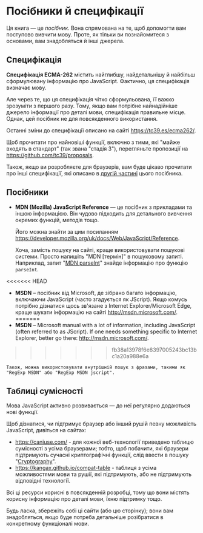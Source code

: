 
# Посібники й специфікації

Ця книга — це *посібник*. Вона спрямована на те, щоб допомогти вам поступово вивчити мову. Проте, як тільки ви познайомитеся з основами, вам знадобляться й інші джерела.

## Специфікація

**Специфікація ECMA-262** містить найглибшу, найдетальнішу й найбільш сформулювану інформацію про JavaScript. Фактично, ця специфікація визначає мову.

Але через те, що ця специфікація чітко сформульована, її важко зрозуміти з першого разу. Тому, якщо вам потрібне найнадійніше джерело інформації про деталі мови, специфікація правильне місце. Однак, цей посібник не для повсякденного використання.

Останні зміни до специфікації описано на сайті <https://tc39.es/ecma262/>.

Щоб прочитати про найновіші функції, включно з тими, які "майже входять в стандарт" (так звана "стадія 3"), перегляньте пропозиції на <https://github.com/tc39/proposals>.

Також, якщо ви розробляєте для браузерів, вам буде цікаво прочитати про інші специфікації, які описано в [другій частині](info:browser-environment) цього посібника.

## Посібники

- **MDN (Mozilla) JavaScript Reference** — це посібник з прикладами та іншою інформацією. Він чудово підходить для детального вивчення окремих функцій, методів тощо.

    Його можна знайти за цим посиланням <https://developer.mozilla.org/uk/docs/Web/JavaScript/Reference>.

    Хоча, замість пошуку на сайті, краще використовувати пошукові системи. Просто напишіть "MDN [термін]" в пошуковому запиті. Наприклад, запит "[MDN parseInt](https://www.google.com.ua/search?q=MDN+parseInt)" знайде інформацію про функцію `parseInt`.


<<<<<<< HEAD
- **MSDN** – посібник від Microsoft, де зібрано багато інформацію, включаючи JavaScript (часто згадується як JScript). Якщо комусь потрібно дізнатися щось зв'язане з Internet Explorer/Microsoft Edge, краще шукати інформацію на сайті <http://msdn.microsoft.com/>.
=======
- **MSDN** – Microsoft manual with a lot of information, including JavaScript (often referred to as JScript). If one needs something specific to Internet Explorer, better go there: <http://msdn.microsoft.com/>.
>>>>>>> fb38a13978f6e8397005243bc13bc1a20a988e6a

    Також, можна використовувати внутрішній пошук з фразами, такими як "RegExp MSDN" або "RegExp MSDN jscript".

## Таблиці сумісності

Мова JavaScript активно розвивається — до неї регулярно додаються нові функції.

Щоб дізнатися, чи підтримує браузер або інший рушій певну можливість JavaScript, дивіться на сайтах:

- <https://caniuse.com/> - для кожної веб-технології приведено таблицю сумісності з усіма браузерами; тобто, щоб побачити, які браузери підтримують сучасні криптографічні функції, слід ввести в пошуку "[Cryptography](http://caniuse.com/#feat=cryptography)".
- <https://kangax.github.io/compat-table> - таблиця з усіма можливостями мови та рушії, які підтримують, або не підтримують відповідні технології.

Всі ці ресурси корисні в повсякденній розробці, тому що вони містять корисну інформацію про деталі мови, їхню підтримку тощо.

Будь ласка, збережіть собі ці сайти (або цю сторінку); вони вам знадобляться, якщо буде потреба детальніше розібратися в конкретному функціоналі мови.
